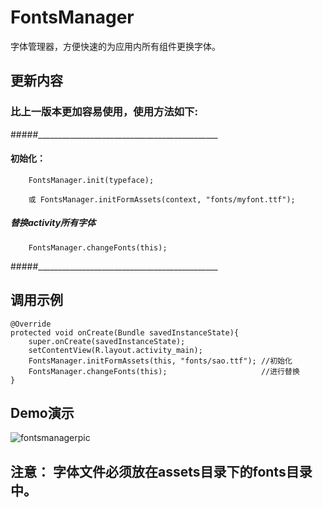 # FontsManager
字体管理器，方便快速的为应用内所有组件更换字体。
## 更新内容
### 比上一版本更加容易使用，使用方法如下:
#####_____________________________________________
#### 初始化： 

		FontsManager.init(typeface); 
		
		或 FontsManager.initFormAssets(context, "fonts/myfont.ttf"); 

##### 替换activity所有字体

		FontsManager.changeFonts(this);

#####_____________________________________________


## 调用示例
	@Override
	protected void onCreate(Bundle savedInstanceState){
		super.onCreate(savedInstanceState);
		setContentView(R.layout.activity_main);
		FontsManager.initFormAssets(this, "fonts/sao.ttf");	//初始化
		FontsManager.changeFonts(this);		                //进行替换
	}

## Demo演示
![fontsmanagerpic](https://github.com/GcsSloop/AndroidFontsManager/blob/master/Pic/fontsmanagerdemo.gif)

## 注意： 字体文件必须放在assets目录下的fonts目录中。

